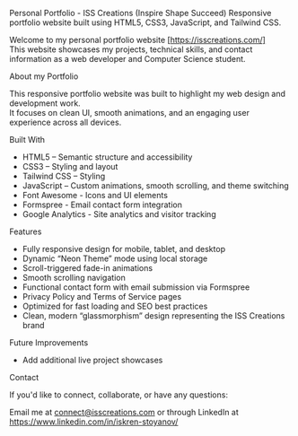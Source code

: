 Personal Portfolio - ISS Creations (Inspire Shape Succeed)
Responsive portfolio website built using HTML5, CSS3, JavaScript, and Tailwind CSS.

Welcome to my personal portfolio website [https://isscreations.com/]  
This website showcases my projects, technical skills, and contact information as a web developer and Computer Science student.

About my Portfolio

This responsive portfolio website was built to highlight my web design and development work.  
It focuses on clean UI, smooth animations, and an engaging user experience across all devices.

Built With

- HTML5 – Semantic structure and accessibility  
- CSS3 – Styling and layout  
- Tailwind CSS – Styling 
- JavaScript – Custom animations, smooth scrolling, and theme switching
- Font Awesome - Icons and UI elements
- Formspree - Email contact form integration
- Google Analytics - Site analytics and visitor tracking  

Features

- Fully responsive design for mobile, tablet, and desktop
- Dynamic “Neon Theme” mode using local storage
- Scroll-triggered fade-in animations
- Smooth scrolling navigation
- Functional contact form with email submission via Formspree
- Privacy Policy and Terms of Service pages
- Optimized for fast loading and SEO best practices
- Clean, modern “glassmorphism” design representing the ISS Creations brand  

Future Improvements
- Add additional live project showcases
  
Contact

If you'd like to connect, collaborate, or have any questions:  

Email me at connect@isscreations.com
or
through LinkedIn at https://www.linkedin.com/in/iskren-stoyanov/
